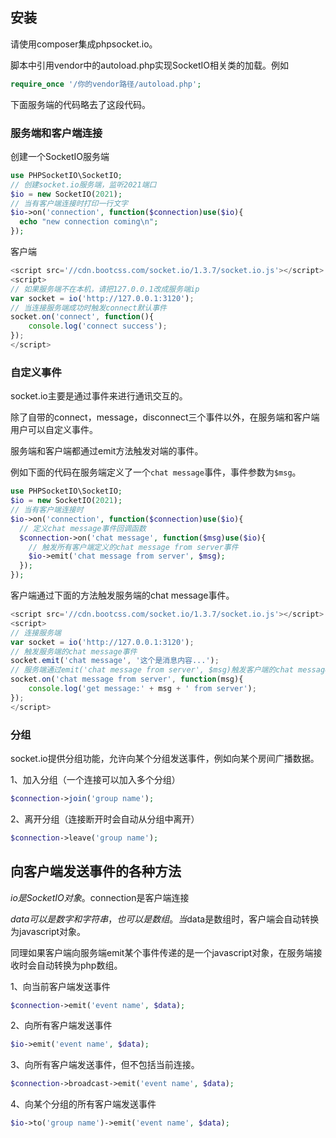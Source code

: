 ## 安装
请使用composer集成phpsocket.io。

脚本中引用vendor中的autoload.php实现SocketIO相关类的加载。例如
```php
require_once '/你的vendor路径/autoload.php';
```
下面服务端的代码略去了这段代码。

### 服务端和客户端连接
创建一个SocketIO服务端
```php
use PHPSocketIO\SocketIO;
// 创建socket.io服务端，监听2021端口
$io = new SocketIO(2021);
// 当有客户端连接时打印一行文字
$io->on('connection', function($connection)use($io){
  echo "new connection coming\n";
});
```
客户端
```javascript
<script src='//cdn.bootcss.com/socket.io/1.3.7/socket.io.js'></script>
<script>
// 如果服务端不在本机，请把127.0.0.1改成服务端ip
var socket = io('http://127.0.0.1:3120');
// 当连接服务端成功时触发connect默认事件
socket.on('connect', function(){
    console.log('connect success');
});
</script>
```

### 自定义事件
socket.io主要是通过事件来进行通讯交互的。

除了自带的connect，message，disconnect三个事件以外，在服务端和客户端用户可以自定义事件。

服务端和客户端都通过emit方法触发对端的事件。

例如下面的代码在服务端定义了一个```chat message```事件，事件参数为```$msg```。
```php
use PHPSocketIO\SocketIO;
$io = new SocketIO(2021);
// 当有客户端连接时
$io->on('connection', function($connection)use($io){
  // 定义chat message事件回调函数
  $connection->on('chat message', function($msg)use($io){
    // 触发所有客户端定义的chat message from server事件
    $io->emit('chat message from server', $msg);
  });
});
```

客户端通过下面的方法触发服务端的chat message事件。
```javascript
<script src='//cdn.bootcss.com/socket.io/1.3.7/socket.io.js'></script>
<script>
// 连接服务端
var socket = io('http://127.0.0.1:3120');
// 触发服务端的chat message事件
socket.emit('chat message', '这个是消息内容...');
// 服务端通过emit('chat message from server', $msg)触发客户端的chat message from server事件
socket.on('chat message from server', function(msg){
    console.log('get message:' + msg + ' from server');
});
</script>
```

### 分组
socket.io提供分组功能，允许向某个分组发送事件，例如向某个房间广播数据。

1、加入分组（一个连接可以加入多个分组）
```php
$connection->join('group name');
```
2、离开分组（连接断开时会自动从分组中离开）
```php
$connection->leave('group name');
```

## 向客户端发送事件的各种方法
$io是SocketIO对象。$connection是客户端连接

$data可以是数字和字符串，也可以是数组。当$data是数组时，客户端会自动转换为javascript对象。

同理如果客户端向服务端emit某个事件传递的是一个javascript对象，在服务端接收时会自动转换为php数组。

1、向当前客户端发送事件
```php
$connection->emit('event name', $data);
```
2、向所有客户端发送事件
```php
$io->emit('event name', $data);
```
3、向所有客户端发送事件，但不包括当前连接。
```php
$connection->broadcast->emit('event name', $data);
```
4、向某个分组的所有客户端发送事件
```php
$io->to('group name')->emit('event name', $data);
```
